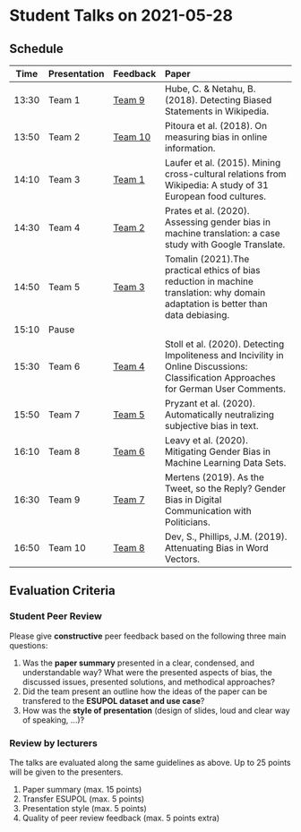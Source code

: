 # Student Talks on 2021-05-28

## Schedule

| Time        | Presentation           | Feedback  | Paper  |
| ------------- | ------------- | ------------- |:-----------------------------------------------|
| 13:30 | Team 1  | [Team 9](https://docs.google.com/document/d/1LWnwcTkRwTAJR1H1tcXykU3qEbpPKKQAQFlQ1MTk1r8/edit?usp=sharing)  | Hube, C. & Netahu, B. (2018). Detecting Biased Statements in Wikipedia. |
| 13:50 | Team 2  | [Team 10](https://docs.google.com/document/d/13i8NR54v4JsDfV7TK4g6ZLgCEzgX-IcSdMQDc64dQXU/edit?usp=sharing) | Pitoura et al. (2018). On measuring bias in online information. |
| 14:10 | Team 3  | [Team 1](https://docs.google.com/document/d/1lzt06MRjb-iGzDgrdTRX85Ik24Zehdfd5_8iP3z_ozk/edit?usp=sharing)  | Laufer et al. (2015). Mining cross-cultural relations from Wikipedia: A study of 31 European food cultures. |
| 14:30 | Team 4  | [Team 2](https://docs.google.com/document/d/1S_PA6y6Gc9WZ13glqJPN28Jf8LM_8oTf39ivJj_ec8M/edit?usp=sharing)  | Prates et al. (2020). Assessing gender bias in machine translation: a case study with Google Translate. |
| 14:50 | Team 5  | [Team 3](https://docs.google.com/document/d/1tsCwMb_-nGhTpTrRlgFu8benSBLjIgCU65Ya8epB_Bs/edit?usp=sharing)  | Tomalin (2021).The practical ethics of bias reduction in machine translation: why domain adaptation is better than data debiasing. |
| 15:10 | Pause  |   | |
| 15:30 | Team 6  | [Team 4](https://docs.google.com/document/d/1z5ScXIdaZ50zCor8L0ZCBpuIfYwvrtrhu-OEy0qYRXo/edit?usp=sharing)  | Stoll et al. (2020). Detecting Impoliteness and Incivility in Online Discussions: Classification Approaches for German User Comments. |
| 15:50 | Team 7  | [Team 5](https://docs.google.com/document/d/1MUAupLv-ExUdVHBtwDdR9wIU6xNnHIObS7V27Rr_1EY/edit?usp=sharing)  | Pryzant et al. (2020). Automatically neutralizing subjective bias in text. |
| 16:10 | Team 8  | [Team 6](https://docs.google.com/document/d/1NEfU4d0fqYvGu5UEXjbtBZXVjExsoWGTRgfzOt4gqvE/edit?usp=sharing)  | Leavy et al. (2020). Mitigating Gender Bias in Machine Learning Data Sets. |
| 16:30 | Team 9  | [Team 7](https://docs.google.com/document/d/1Ye4OGOMh60UdeFUefUkhhehBZFEqPJ5OqvRCKlUAGHE/edit?usp=sharing)  | Mertens (2019). As the Tweet, so the Reply? Gender Bias in Digital Communication with Politicians. |
| 16:50 | Team 10 | [Team 8](https://docs.google.com/document/d/1g8BtuDsViEh6vkbDcDUmOuIyt6SFT_Ga0CGtOxjhRGU/edit?usp=sharing)  | Dev, S., Phillips, J.M. (2019). Attenuating Bias in Word Vectors. |

## Evaluation Criteria 

### Student Peer Review 

Please give __constructive__ peer feedback based on the following three main questions:

1. Was the __paper summary__ presented in a clear, condensed, and understandable way? What were the presented aspects of bias, the discussed issues, presented solutions, and methodical approaches? 
2. Did the team present an outline how the ideas of the paper can be transfered to the __ESUPOL dataset and use case__?
3. How was the __style of presentation__ (design of slides, loud and clear way of speaking, ...)?

### Review by lecturers

The talks are evaluated along the same guidelines as above. Up to 25 points will be given to the presenters. 

1. Paper summary (max. 15 points)
2. Transfer ESUPOL (max. 5 points)
3. Presentation style (max. 5 points)
4. Quality of peer review feedback (max. 5 points extra)
